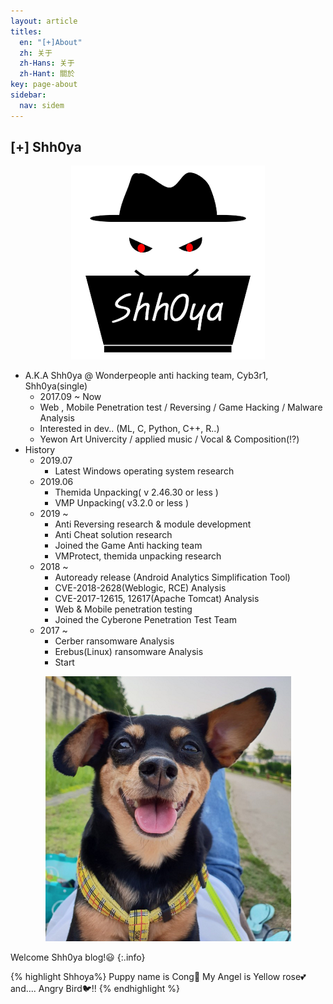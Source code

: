 ```yaml
---
layout: article
titles:
  en: "[+]About"
  zh: 关于
  zh-Hans: 关于
  zh-Hant: 關於
key: page-about
sidebar:
  nav: sidem
---
```


## [+] Shh0ya

<center><img src="https://raw.githubusercontent.com/Shhoya/Shhoya.github.io/master/assets/images/logo/icon-310x310.png"></center>

 

- A.K.A Shh0ya @ Wonderpeople anti hacking team, Cyb3r1, Shh0ya(single)
  - 2017.09 ~ Now
  - Web , Mobile Penetration test / Reversing / Game Hacking / Malware Analysis
  - Interested in dev.. (ML, C, Python, C++, R..)
  - Yewon Art Univercity / applied music / Vocal & Composition(!?)
- History
  - 2019.07
    - Latest Windows operating system research
  - 2019.06
    - Themida Unpacking( v 2.46.30 or less )
    - VMP Unpacking(  v3.2.0 or less )
  - 2019 ~
    - Anti Reversing research & module development
    - Anti Cheat solution research
    - Joined the Game Anti hacking team
    - VMProtect, themida unpacking research
  - 2018 ~
    - Autoready release (Android Analytics Simplification Tool)
    - CVE-2018-2628(Weblogic, RCE) Analysis
    - CVE-2017-12615, 12617(Apache Tomcat) Analysis
    - Web & Mobile penetration testing
    - Joined the Cyberone Penetration Test Team
  - 2017 ~
    - Cerber ransomware Analysis
    - Erebus(Linux) ransomware Analysis
    - Start



<center><img src="https://raw.githubusercontent.com/Shhoya/Shhoya.github.io/master/assets/images/logo/Cong.png"></center>

Welcome Shh0ya blog!😃
{:.info}

{% highlight Shhoya%}
Puppy name is Cong🐶
My Angel is Yellow rose💕 and.... Angry Bird🐦!!
{% endhighlight %}